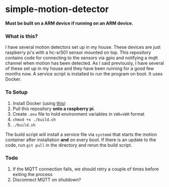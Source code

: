 # simple-motion-detector

**Must be built on a ARM device if running on an ARM device.**

### What is this?

I have several motion detectors set up in my house.
These devices are just raspberry pi's with a hc-sr501 sensor mounted on top.
This repository contains code for connecting to the sensors via gpio and notifying a mqtt channel when motion has been detected.
As I said previously, I have several of these set up in my house and they have been running for a good few months now.
A service script is installed to run the program on boot.
It uses Docker.

### To Setup

1. Install Docker (using [this](https://phoenixnap.com/kb/docker-on-raspberry-pi))
2. Pull this repository **onto a raspberry pi**.
3. Create `.env` file to hold environment variables in `VAR=VAR` format
4. `chmod +x ./build.sh`
5. `./build.sh`


The build script will install a service file via `systemd` that starts the motion container after installation **and** on every boot.
If there is an update to the code, run `git pull` in the directory and rerun the build script.


### Todo

1. If the MQTT connection fails, we should retry a couple of times before exiting the process
2. Disconnect MQTT on shutdown?
